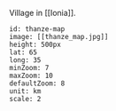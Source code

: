 Village in [[Ionia]].
```leaflet
id: thanze-map
image: [[thanze_map.jpg]]
height: 500px
lat: 65
long: 35
minZoom: 7
maxZoom: 10
defaultZoom: 8
unit: km
scale: 2
```